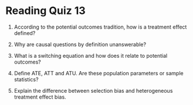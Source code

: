 # Reading Quiz 13

1. According to the potential outcomes tradition, how is a treatment effect defined?

2. Why are causal questions by definition unanswerable?

3. What is a switching equation and how does it relate to potential outcomes?

4. Define ATE, ATT and ATU. Are these population parameters or sample statistics?

5. Explain the difference between selection bias and heterogeneous treatment effect bias.
